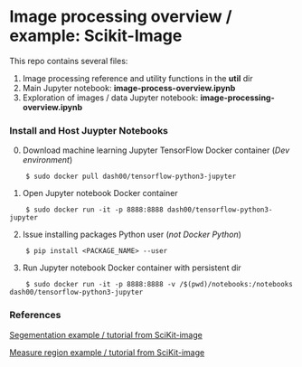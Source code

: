 # Image processing overview / example: Scikit-Image

This repo contains several files:


1. Image processing reference and utility functions in the **util** dir
2. Main Jupyter notebook: **image-process-overview.ipynb**
3. Exploration of images / data Jupyter notebook: **image-processing-overview.ipynb**

### Install and Host Juypter Notebooks

0. Download machine learning Jupyter TensorFlow Docker container (*Dev environment*)

```
    $ sudo docker pull dash00/tensorflow-python3-jupyter
```

1. Open Jupyter notebook Docker container 

```
    $ sudo docker run -it -p 8888:8888 dash00/tensorflow-python3-jupyter
```

2. Issue installing packages Python user (*not Docker Python*)

```
    $ pip install <PACKAGE_NAME> --user
```

3. Run Jupyter notebook Docker container with persistent dir 

```
    $ sudo docker run -it -p 8888:8888 -v /$(pwd)/notebooks:/notebooks dash00/tensorflow-python3-jupyter
```

### References

[Segementation example / tutorial from SciKit-image](http://scikit-image.org/docs/dev/auto_examples/xx_applications/plot_coins_segmentation.html#sphx-glr-auto-examples-xx-applications-plot-coins-segmentation-py)

[Measure region example / tutorial from SciKit-image](http://scikit-image.org/docs/dev/auto_examples/segmentation/plot_regionprops.html#sphx-glr-auto-examples-segmentation-plot-regionprops-py)

